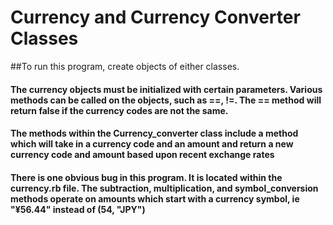 # Currency and Currency Converter Classes

##To run this program, create objects of either classes.

#### The currency objects must be initialized with certain parameters.  Various methods can be called on the objects, such as ==, !=.  The == method will return false if the currency codes are not the same.

#### The methods within the Currency_converter class include a method which will take in a currency code and an amount and return a new currency code and amount based upon recent exchange rates

#### There is one obvious bug in this program. It is located within the currency.rb file.  The subtraction, multiplication, and symbol_conversion methods operate on amounts which start with a currency symbol, ie "¥56.44" instead of (54, "JPY")
